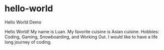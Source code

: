 # hello-world
Hello World Demo

Hello World! 
My name is Luan. 
My favorite cuisine is Asian cuisine.
Hobbies: Coding, Gaming, Snowboarding, and Working Out.
I would like to have a life long journey of coding.
